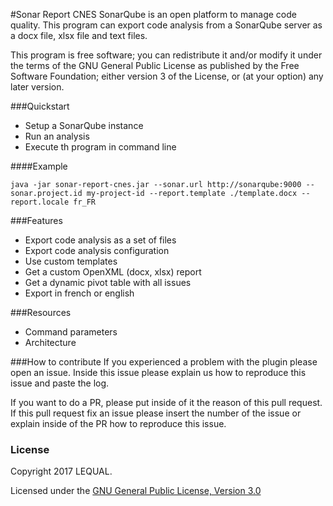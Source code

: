 #Sonar Report CNES
SonarQube is an open platform to manage code quality. This program can export code analysis from a SonarQube server as a docx file, xlsx file and text files.

This program is free software; you can redistribute it and/or modify it under the terms of the GNU General Public License as published by the Free Software Foundation; either version 3 of the License, or (at your option) any later version.

###Quickstart
- Setup a SonarQube instance
- Run an analysis
- Execute th program in command line

####Example
````
java -jar sonar-report-cnes.jar --sonar.url http://sonarqube:9000 --sonar.project.id my-project-id --report.template ./template.docx --report.locale fr_FR
````

###Features
- Export code analysis as a set of files
- Export code analysis configuration
- Use custom templates
- Get a custom OpenXML (docx, xlsx) report
- Get a dynamic pivot table with all issues
- Export in french or english

###Resources
- Command parameters
- Architecture

###How to contribute
If you experienced a problem with the plugin please open an issue. Inside this issue please explain us how to reproduce this issue and paste the log.

If you want to do a PR, please put inside of it the reason of this pull request. If this pull request fix an issue please insert the number of the issue or explain inside of the PR how to reproduce this issue.

### License
Copyright 2017 LEQUAL.

Licensed under the [GNU General Public License, Version 3.0](https://www.gnu.org/licenses/gpl.txt)